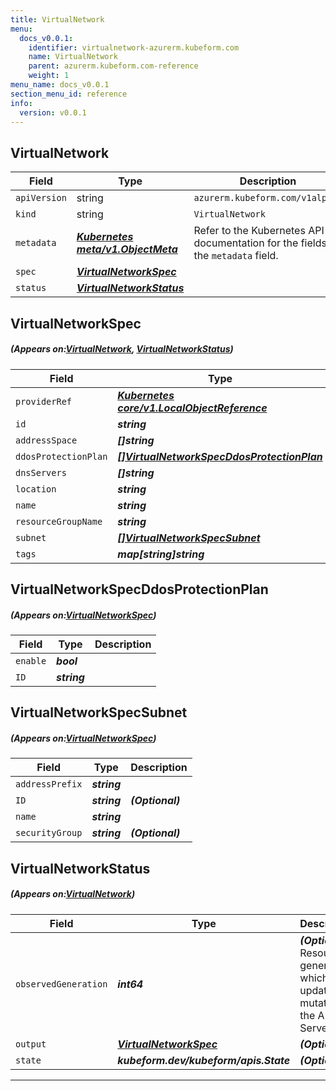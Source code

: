 ```yaml
---
title: VirtualNetwork
menu:
  docs_v0.0.1:
    identifier: virtualnetwork-azurerm.kubeform.com
    name: VirtualNetwork
    parent: azurerm.kubeform.com-reference
    weight: 1
menu_name: docs_v0.0.1
section_menu_id: reference
info:
  version: v0.0.1
---
```


## VirtualNetwork
| Field | Type | Description |
| ------ | ----- | ----------- |
| `apiVersion` | string | `azurerm.kubeform.com/v1alpha1` |
|    `kind` | string | `VirtualNetwork` |
| `metadata` | ***[Kubernetes meta/v1.ObjectMeta](https://kubernetes.io/docs/reference/generated/kubernetes-api/v1.13/#objectmeta-v1-meta)***|Refer to the Kubernetes API documentation for the fields of the `metadata` field.|
| `spec` | ***[VirtualNetworkSpec](#VirtualNetworkSpec)***||
| `status` | ***[VirtualNetworkStatus](#VirtualNetworkStatus)***||
## VirtualNetworkSpec
##### (Appears on:[VirtualNetwork](#VirtualNetwork), [VirtualNetworkStatus](#VirtualNetworkStatus))
| Field | Type | Description |
| ------ | ----- | ----------- |
| `providerRef` | ***[Kubernetes core/v1.LocalObjectReference](https://kubernetes.io/docs/reference/generated/kubernetes-api/v1.13/#localobjectreference-v1-core)***||
| `id` | ***string***||
| `addressSpace` | ***[]string***||
| `ddosProtectionPlan` | ***[[]VirtualNetworkSpecDdosProtectionPlan](#VirtualNetworkSpecDdosProtectionPlan)***| ***(Optional)*** |
| `dnsServers` | ***[]string***| ***(Optional)*** |
| `location` | ***string***||
| `name` | ***string***||
| `resourceGroupName` | ***string***||
| `subnet` | ***[[]VirtualNetworkSpecSubnet](#VirtualNetworkSpecSubnet)***| ***(Optional)*** |
| `tags` | ***map[string]string***| ***(Optional)*** |
## VirtualNetworkSpecDdosProtectionPlan
##### (Appears on:[VirtualNetworkSpec](#VirtualNetworkSpec))
| Field | Type | Description |
| ------ | ----- | ----------- |
| `enable` | ***bool***||
| `ID` | ***string***||
## VirtualNetworkSpecSubnet
##### (Appears on:[VirtualNetworkSpec](#VirtualNetworkSpec))
| Field | Type | Description |
| ------ | ----- | ----------- |
| `addressPrefix` | ***string***||
| `ID` | ***string***| ***(Optional)*** |
| `name` | ***string***||
| `securityGroup` | ***string***| ***(Optional)*** |
## VirtualNetworkStatus
##### (Appears on:[VirtualNetwork](#VirtualNetwork))
| Field | Type | Description |
| ------ | ----- | ----------- |
| `observedGeneration` | ***int64***| ***(Optional)*** Resource generation, which is updated on mutation by the API Server.|
| `output` | ***[VirtualNetworkSpec](#VirtualNetworkSpec)***| ***(Optional)*** |
| `state` | ***kubeform.dev/kubeform/apis.State***| ***(Optional)*** |
---
